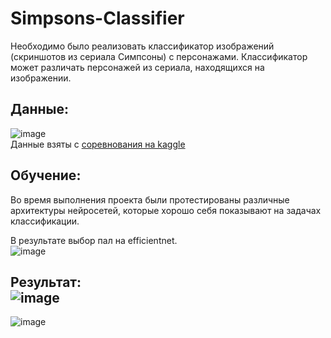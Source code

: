 # Simpsons-Classifier

Необходимо было реализовать классификатор изображений (скриншотов из сериала Симпсоны) с персонажами. Классификатор может различать персонажей из сериала, находящихся на изображении. <br />


## Данные: <br />
![image](https://user-images.githubusercontent.com/67287877/213865026-04ca02bd-1b86-44fd-ade9-9c1a662fd36a.png) <br />
Данные взяты с [соревнования на kaggle](https://www.kaggle.com/competitions/journey-springfield/overview)


## Обучение: <br />
Во время выполнения проекта были протестированы различные архитектуры нейросетей, которые хорошо себя показывают на задачах классификации. <br />

В результате выбор пал на efficientnet. <br />
![image](https://user-images.githubusercontent.com/67287877/213863733-d81090b6-1fab-4262-ad28-191336f98596.png) <br /> 
## Результат: <br />![image](https://user-images.githubusercontent.com/67287877/213863822-31ff44c4-7aa3-4db0-b2f9-0cb13cd681a4.png) <br />
![image](https://user-images.githubusercontent.com/67287877/213865125-0c02a89b-a3b8-47ad-bfcd-d34c8c630aaa.png) <br />
